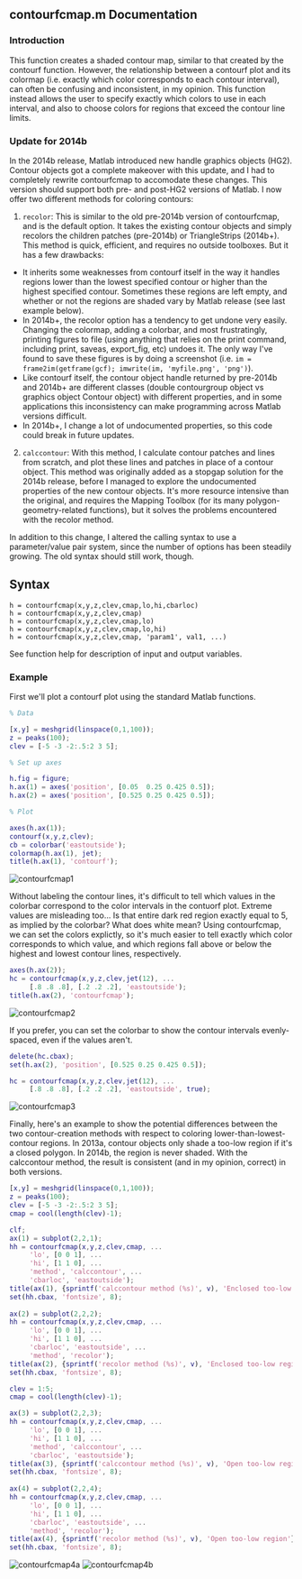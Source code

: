 ## contourfcmap.m Documentation

### Introduction

This function creates a shaded contour map, similar to that created by
the contourf function.  However, the relationship between a contourf plot
and its colormap (i.e. exactly which color corresponds to each contour
interval), can often be confusing and inconsistent, in my opinion.  This
function instead allows the user to specify exactly which colors to use
in each interval, and also to choose colors for regions that exceed the contour line limits.

### Update for 2014b

In the 2014b release, Matlab introduced new handle graphics objects (HG2).
Contour objects got a complete makeover with this update, and I
had to completely rewrite contourfcmap to accomodate these changes.  This version should support both pre- and post-HG2 versions of Matlab.  I now offer two different methods for coloring contours:
1. `recolor`: This is similar to the old pre-2014b version of contourfcmap, and is the default option.  It takes the existing contour objects and simply recolors the children patches (pre-2014b) or TriangleStrips (2014b+).  This method is quick, efficient, and requires no outside toolboxes.  But it has a few drawbacks:
  - It inherits some weaknesses from contourf itself in the way it handles regions lower than the lowest specified contour or higher than the highest specified contour.  Sometimes these regions are left empty, and whether or not the regions are shaded vary by Matlab release (see last example below).
  - In 2014b+, the recolor option has a tendency to get undone very easily.  Changing the colormap, adding a colorbar, and most frustratingly, printing figures to file (using anything that relies on the print command, including print, saveas, export_fig, etc) undoes it.  The only way I've found to save these figures is by doing a screenshot (i.e. `im = frame2im(getframe(gcf); imwrite(im, 'myfile.png', 'png')`).
  - Like contourf itself, the contour object handle returned by pre-2014b and 2014b+ are different classes (double contourgroup object vs graphics object Contour object) with different properties, and in some applications this inconsistency can make programming across Matlab versions difficult.
  - In 2014b+, I change a lot of undocumented properties, so this code could break in future updates.
2. `calccontour`: With this method, I calculate contour patches and lines from scratch, and plot these lines and patches in place of a contour object.  This method was originally added as a stopgap solution for the 2014b release, before I managed to explore the undocumented properties of the new contour objects.  It's more resource intensive than the original, and requires the Mapping Toolbox (for its many polygon-geometry-related functions), but it solves the problems encountered with the recolor method.

In addition to this change, I altered the calling syntax to use a parameter/value pair system, since the number of options has been steadily growing.  The old syntax should still work, though.

## Syntax
```
h = contourfcmap(x,y,z,clev,cmap,lo,hi,cbarloc)
h = contourfcmap(x,y,z,clev,cmap)
h = contourfcmap(x,y,z,clev,cmap,lo)
h = contourfcmap(x,y,z,clev,cmap,lo,hi)
h = contourfcmap(x,y,z,clev,cmap, 'param1', val1, ...)
```
See function help for description of input and output variables.

### Example


First we'll plot a contourf plot using the standard Matlab functions.
 

```matlab
% Data

[x,y] = meshgrid(linspace(0,1,100));
z = peaks(100);
clev = [-5 -3 -2:.5:2 3 5];

% Set up axes

h.fig = figure;
h.ax(1) = axes('position', [0.05  0.25 0.425 0.5]);
h.ax(2) = axes('position', [0.525 0.25 0.425 0.5]);

% Plot

axes(h.ax(1));
contourf(x,y,z,clev);
cb = colorbar('eastoutside');
colormap(h.ax(1), jet);
title(h.ax(1), 'contourf');
```

![contourfcmap1](contourfcmap_readme_01_R2013a.png)

 Without labeling the contour lines, it's difficult to tell which values
 in the colorbar correspond to the color intervals in the contuorf plot.  Extreme values are misleading too... Is that entire dark red region exactly equal to 5, as implied by the colorbar?  What does white mean? Using contourfcmap, we can set the colors explictly, so it's much easier
 to tell exactly which color corresponds to which value, and which regions fall above or below the highest and lowest contour lines, respectively.

```matlab
axes(h.ax(2));
hc = contourfcmap(x,y,z,clev,jet(12), ...
     [.8 .8 .8], [.2 .2 .2], 'eastoutside');
title(h.ax(2), 'contourfcmap');           
```
![contourfcmap2](contourfcmap_readme_02_R2013a.png)


 If you prefer, you can set the colorbar to show the contour intervals
 evenly-spaced, even if the values aren't.

```matlab
delete(hc.cbax);
set(h.ax(2), 'position', [0.525 0.25 0.425 0.5]);

hc = contourfcmap(x,y,z,clev,jet(12), ...
     [.8 .8 .8], [.2 .2 .2], 'eastoutside', true);
```
![contourfcmap3](contourfcmap_readme_03_R2013a.png)

Finally, here's an example to show the potential differences between the two contour-creation methods with respect to coloring lower-than-lowest-contour regions.  In 2013a, contour objects only shade a too-low region if it's a closed polygon.  In 2014b, the region is never shaded.  With the calccontour method, the result is consistent (and in my opinion, correct) in both versions.

```matlab
[x,y] = meshgrid(linspace(0,1,100));
z = peaks(100);
clev = [-5 -3 -2:.5:2 3 5];
cmap = cool(length(clev)-1);

clf;
ax(1) = subplot(2,2,1);
hh = contourfcmap(x,y,z,clev,cmap, ...
     'lo', [0 0 1], ...
     'hi', [1 1 0], ...
     'method', 'calccontour', ...
     'cbarloc', 'eastoutside');
title(ax(1), {sprintf('calccontour method (%s)', v), 'Enclosed too-low region'}); 
set(hh.cbax, 'fontsize', 8);
 
ax(2) = subplot(2,2,2);
hh = contourfcmap(x,y,z,clev,cmap, ...
     'lo', [0 0 1], ...
     'hi', [1 1 0], ...
     'cbarloc', 'eastoutside', ...
     'method', 'recolor');
title(ax(2), {sprintf('recolor method (%s)', v), 'Enclosed too-low region'}); 
set(hh.cbax, 'fontsize', 8);

clev = 1:5;
cmap = cool(length(clev)-1);

ax(3) = subplot(2,2,3);
hh = contourfcmap(x,y,z,clev,cmap, ...
     'lo', [0 0 1], ...
     'hi', [1 1 0], ...
     'method', 'calccontour', ...
     'cbarloc', 'eastoutside');
title(ax(3), {sprintf('calccontour method (%s)', v), 'Open too-low region'}); 
set(hh.cbax, 'fontsize', 8);
 
ax(4) = subplot(2,2,4);
hh = contourfcmap(x,y,z,clev,cmap, ...
     'lo', [0 0 1], ...
     'hi', [1 1 0], ...
     'cbarloc', 'eastoutside', ...
     'method', 'recolor');
title(ax(4), {sprintf('recolor method (%s)', v), 'Open too-low region'}); 
set(hh.cbax, 'fontsize', 8);
```

![contourfcmap4a](contourfcmap_readme_04_R2013a.png)
![contourfcmap4b](contourfcmap_readme_04_R2014b.png)

